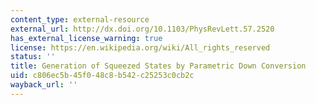 ```yaml
---
content_type: external-resource
external_url: http://dx.doi.org/10.1103/PhysRevLett.57.2520
has_external_license_warning: true
license: https://en.wikipedia.org/wiki/All_rights_reserved
status: ''
title: Generation of Squeezed States by Parametric Down Conversion
uid: c806ec5b-45f0-48c8-b542-c25253c0cb2c
wayback_url: ''
---
```

